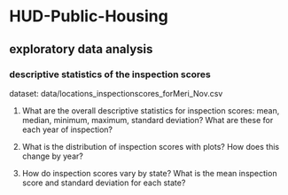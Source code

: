 # HUD-Public-Housing

## exploratory data analysis

### descriptive statistics of the inspection scores

dataset: data/locations_inspectionscores_forMeri_Nov.csv

1. What are the overall descriptive statistics for inspection scores: mean, median, minimum, maximum, standard deviation? What are these for each year of inspection?  

2. What is the distribution of inspection scores with plots? How does this change by year?

3. How do inspection scores vary by state? What is the mean inspection score and standard deviation for each state?
